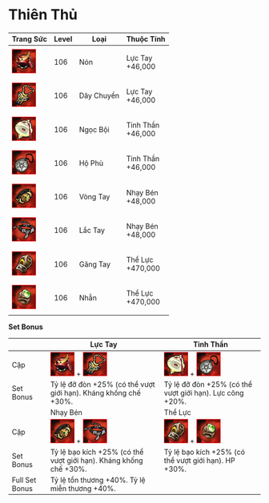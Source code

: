# Thiên Thủ

| Trang Sức                                    | Level | Loại       | Thuộc Tính                  |
| -------------------------------------------- | ----- | ---------- | --------------------------- |
| ![](<../../.gitbook/assets/image (230).png>) | 106   | Nón        | <p>Lực Tay<br>+46,000</p>   |
| ![](<../../.gitbook/assets/image (592).png>) | 106   | Dây Chuyền | <p>Lực Tay<br>+46,000</p>   |
| ![](<../../.gitbook/assets/image (750).png>) | 106   | Ngọc Bội   | <p>Tinh Thần<br>+46,000</p> |
| ![](<../../.gitbook/assets/image (704).png>) | 106   | Hộ Phù     | <p>Tinh Thần<br>+46,000</p> |
| ![](<../../.gitbook/assets/image (738).png>) | 106   | Vòng Tay   | <p>Nhạy Bén<br>+48,000</p>  |
| ![](<../../.gitbook/assets/image (232).png>) | 106   | Lắc Tay    | <p>Nhạy Bén<br>+48,000</p>  |
| ![](<../../.gitbook/assets/image (767).png>) | 106   | Găng Tay   | <p>Thể Lực<br>+470,000</p>  |
| ![](<../../.gitbook/assets/image (768).png>) | 106   | Nhẫn       | <p>Thể Lực<br>+470,000</p>  |

&#x20;

**Set Bonus**

|                | Lực Tay                                                                                     | Tinh Thần                                                                                   |
| -------------- | ------------------------------------------------------------------------------------------- | ------------------------------------------------------------------------------------------- |
| Cặp            | ![](<../../.gitbook/assets/image (230).png>) + ![](<../../.gitbook/assets/image (592).png>) | ![](<../../.gitbook/assets/image (750).png>) + ![](<../../.gitbook/assets/image (704).png>) |
| Set Bonus      | Tỷ lệ đỡ đòn +25% (có thể vượt giới hạn). Kháng khống chế +30%.                             | Tỷ lệ đỡ đòn +25% (có thể vượt giới hạn). Lực công +20%.                                    |
|                | Nhạy Bén                                                                                    | Thể Lực                                                                                     |
| Cặp            | ![](<../../.gitbook/assets/image (738).png>) + ![](<../../.gitbook/assets/image (232).png>) | ![](<../../.gitbook/assets/image (767).png>) + ![](<../../.gitbook/assets/image (768).png>) |
| Set Bonus      | Tỷ lệ bạo kích +25% (có thể vượt giới hạn). Kháng khống chế +30%.                           | Tỷ lệ bạo kích +25% (có thể vượt giới hạn). HP +30%.                                        |
| Full Set Bonus | Tỷ lệ tổn thương +40%. Tỷ lệ miễn thương +40%.                                              |                                                                                             |
